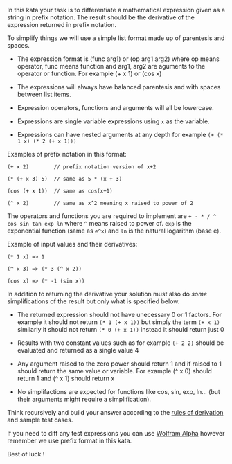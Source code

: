 In this kata your task is to differentiate a mathematical expression given as a string in prefix notation. The result should be the derivative of the expression returned in prefix notation.

To simplify things we will use a simple list format made up of parentesis and spaces. 

- The expression format is (func arg1) or (op arg1 arg2) where op means operator, func means function and arg1, arg2 are aguments to the operator or function. For example (+ x 1) or (cos x)

- The expressions will always have balanced parentesis and with spaces between list items.

- Expression operators, functions and arguments will all be lowercase.

- Expressions are single variable expressions using ```x``` as the variable.

- Expressions can have nested arguments at any depth for example ```(+ (* 1 x) (* 2 (+ x 1)))```

Examples of prefix notation in this format:

``` 
(+ x 2)        // prefix notation version of x+2

(* (+ x 3) 5)  // same as 5 * (x + 3)

(cos (+ x 1))  // same as cos(x+1)

(^ x 2)        // same as x^2 meaning x raised to power of 2
```


The operators and functions you are required to implement are ```+ - * / ^ cos sin tan exp ln``` where ```^``` means raised to power of. ```exp``` is the exponential function (same as `e^x`) and ```ln``` is the natural logarithm (base e). 

Example of input values and their derivatives:

``` 
(* 1 x) => 1

(^ x 3) => (* 3 (^ x 2))

(cos x) => (* -1 (sin x))
```

In addition to returning the derivative your solution must also do *some* simplifications of the result but only what is specified below. 

- The returned expression should not have unecessary 0 or 1 factors. For example it should not return ```(* 1 (+ x 1))``` but simply the term ```(+ x 1)``` similarly it should not return ```(* 0 (+ x 1))``` instead it should return just 0

- Results with two constant values such as for example ```(+ 2 2)``` should be evaluated and returned as a single value 4

- Any argument raised to the zero power should return 1 and if raised to 1 should return the same value or variable. For example (^ x 0) should return 1 and (^ x 1) should return x

- No simplifactions are expected for functions like cos, sin, exp, ln... (but their arguments might require a simplification).

Think recursively and build your answer according to the [rules of derivation](http://www.rapidtables.com/math/calculus/derivative.htm) and sample test cases.

If you need to diff any test expressions you can use [Wolfram Alpha](http://www.wolframalpha.com/) however remember we use prefix format in this kata.

Best of luck !